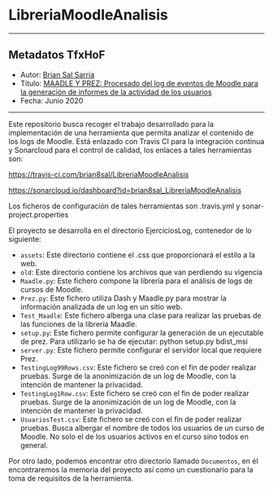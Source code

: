# LibreriaMoodleAnalisis

---

## Metadatos TfxHoF

- Autor: [Brian Sal Sarria](https://www.linkedin.com/in/brian-sal-sarria-3235a71a1/)
- Título: [MAADLE Y PREZ: Procesado del log de eventos de Moodle para la generación de informes de la actividad de los usuarios](https://repositorio.unican.es/xmlui/handle/10902/20930)
- Fecha: Junio 2020

---

Este repositorio busca recoger el trabajo desarrollado para la implementación de una herramienta que permita analizar el contenido de los logs de Moodle. Está enlazado con Travis CI para la integración continua y Sonarcloud para el control de calidad, los enlaces a tales herramientas son:

https://travis-ci.com/brian8sal/LibreriaMoodleAnalisis

https://sonarcloud.io/dashboard?id=brian8sal_LibreriaMoodleAnalisis

Los ficheros de configuración de tales herramientas son .travis.yml y sonar-project.properties

El proyecto se desarrolla en el directorio EjerciciosLog, contenedor de lo siguiente:

- `assets`: Este directorio contiene el .css que proporcionará el estilo a la web.
- `old`: Este directorio contiene los archivos que van perdiendo su vigencia
- `Maadle.py`: Este fichero compone la librería para el análisis de logs de cursos de Moodle.
- `Prez.py`: Este fichero utiliza Dash y Maadle.py para mostrar la información analizada de un log en un sitio web.
- `Test_Maadle`: Este fichero alberga una clase para realizar las pruebas de las funciones de la librería Maadle.
- `setup.py`: Este fichero permite configurar la generación de un ejecutable de prez. Para utilizarlo se ha de ejecutar: python setup.py bdist_msi
- `server.py`: Este fichero permite configurar el servidor local que requiere Prez.
- `TestingLog99Rows.csv`: Este fichero se creó con el fin de poder realizar pruebas. Surge de la anonimización de un log de Moodle, con la intención de mantener la privacidad.
- `TestingLog1Row.csv`: Este fichero se creó con el fin de poder realizar pruebas. Surge de la anonimización de un log de Moodle, con la intención de mantener la privacidad.
- `UsuariosTest.csv`: Este fichero se creó con el fin de poder realizar pruebas. Busca albergar el nombre de todos los usuarios de un curso de Moodle. No solo el de los usuarios activos en el curso sino todos en general.

Por otro lado, podemos encontrar otro directorio llamado `Documentos`, en él encontraremos la memoria del proyecto así como un cuestionario para la toma de requisitos de la herramienta.
